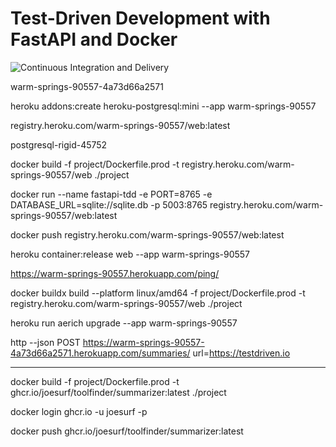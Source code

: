 # Test-Driven Development with FastAPI and Docker

![Continuous Integration and Delivery](https://github.com/joesurf/toolfinder/workflows/Continuous%20Integration%20and%20Delivery/badge.svg?branch=main)


warm-springs-90557-4a73d66a2571

heroku addons:create heroku-postgresql:mini --app warm-springs-90557

registry.heroku.com/warm-springs-90557/web:latest

postgresql-rigid-45752

docker build -f project/Dockerfile.prod -t registry.heroku.com/warm-springs-90557/web ./project


docker run --name fastapi-tdd -e PORT=8765 -e DATABASE_URL=sqlite://sqlite.db -p 5003:8765 registry.heroku.com/warm-springs-90557/web:latest

docker push registry.heroku.com/warm-springs-90557/web:latest


heroku container:release web --app warm-springs-90557

https://warm-springs-90557.herokuapp.com/ping/



docker buildx build --platform linux/amd64 -f project/Dockerfile.prod -t registry.heroku.com/warm-springs-90557/web ./project


heroku run aerich upgrade --app warm-springs-90557


http --json POST https://warm-springs-90557-4a73d66a2571.herokuapp.com/summaries/ url=https://testdriven.io



--------------------


docker build -f project/Dockerfile.prod -t ghcr.io/joesurf/toolfinder/summarizer:latest ./project


docker login ghcr.io -u joesurf -p <token>


docker push ghcr.io/joesurf/toolfinder/summarizer:latest
